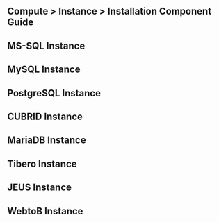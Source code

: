 ## Compute > Instance > Installation Component Guide


## MS-SQL Instance

## MySQL Instance

## PostgreSQL Instance

## CUBRID Instance

## MariaDB Instance

## Tibero Instance

## JEUS Instance

## WebtoB Instance
